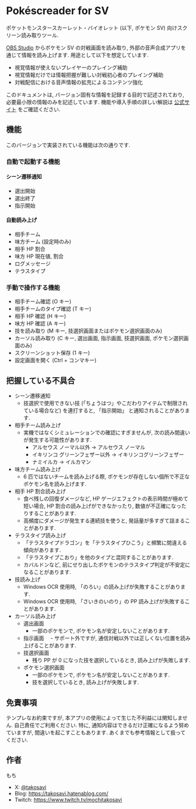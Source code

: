 # Pokéscreader for SV

ポケットモンスタースカーレット・バイオレット
(以下, ポケモン SV) 向けスクリーン読み取りツール.

[OBS Studio](https://obsproject.com/ja) からポケモン SV の対戦画面を読み取り,
外部の音声合成アプリを通じて情報を読み上げます. 用途として以下を想定しています.

- 視覚情報が使えないプレイヤーのプレイング補助
- 視覚情報だけでは情報把握が難しい対戦初心者のプレイング補助
- 対戦配信における音声情報の拡充によるコンテンツ強化

このドキュメントは, バージョン固有な情報を記録する目的で記述されており,
必要最小限の情報のみを記述しています. 機能や導入手順の詳しい解説は
[公式サイト](https://takosavi.net/pokescreader-sv/)
をご確認ください.

## 機能

このバージョンで実装されている機能は次の通りです.

### 自動で起動する機能

#### シーン遷移通知

- 選出開始
- 選出終了
- 指示開始

#### 自動読み上げ

- 相手チーム
- 味方チーム (設定時のみ)
- 相手 HP 割合
- 味方 HP 現在値, 割合
- ログメッセージ
- テラスタイプ

### 手動で操作する機能

- 相手チーム確認 (O キー)
- 相手チームのタイプ確認 (T キー)
- 相手 HP 確認 (H キー)
- 味方 HP 確認 (A キー)
- 技を読み取り (M キー, 技選択画面またはポケモン選択画面のみ)
- カーソル読み取り (C キー, 選出画面, 指示画面, 技選択画面, ポケモン選択画面のみ)
- スクリーンショット保存 (1 キー)
- 設定画面を開く (Ctrl + コンマキー)

## 把握している不具合

- シーン遷移通知
    - 技選択で使用できない技 (「ちょうはつ」やこだわりアイテムで制限されている場合など)
      を連打すると, 「指示開始」 と通知されることがあります.
- 相手チーム読み上げ
    - 実機ではなくシミュレーションでの確認にすぎませんが, 次の読み間違いが発生する可能性があります.
        - アルセウス ノーマル以外 → アルセウス ノーマル
        - イキリンコ グリーンフェザー以外 → イキリンコグリーンフェザー
        - ナミイルカ → イルカマン
- 味方チーム読み上げ
    - 6 匹ではないチームを読み上げる際,
      ポケモンが存在しない個所で不正なポケモン名を読み上げます.
- 相手 HP 割合読み上げ
    - 食べ残しの回復ダメージなど, HP ゲージエフェクトの表示時間が極めて短い場合,
      HP 割合の読み上げができなかったり, 数値が不正確になったりすることがあります.
    - 高頻度にダメージが発生する連続技を使うと, 発話量が多すぎて詰まることがあります.
- テラスタイプ読み上げ
    - 「テラスタイプドラゴン」を「テラスタイプひこう」と頻繁に間違える傾向があります.
    - 「テラスタイプこおり」を他のタイプと混同することがあります. 
    - カバルドンなど, 前にせり出したポケモンのテラスタイプ判定が不安定になることがあります.
- 技読み上げ
    - Windows OCR 使用時, 「のろい」の読み上げが失敗することがあります.
    - Windows OCR 使用時, 「さいきのいのり」の PP 読み上げが失敗することがあります.
- カーソル読み上げ
    - 選出画面
        - 一部のポケモンで, ポケモン名が安定しないことがあります.
    - 指示画面
      　- サポート外ですが, 通信対戦以外では正しくない位置を読み上げることがあります.
    - 技選択画面
        - 残り PP が 0 になった技を選択しているとき, 読み上げが失敗します.
    - ポケモン選択画面
        - 一部のポケモンで, ポケモン名が安定しないことがあります.
        - 技を選択しているとき, 読み上げが失敗します.

## 免責事項

テンプレなお約束ですが, 本アプリの使用によって生じた不利益には関知しません. 自己責任でご利用ください.
特に, 通知内容はできるだけ正確になるよう努めていますが, 間違いを起こすこともあります.
あくまでも参考情報として扱ってください.

## 作者

もち

- X: [@takosavi](https://x.com/takosavi)
- Blog: https://takosavi.hatenablog.com/
- Twitch: https://www.twitch.tv/mochitakosavi
